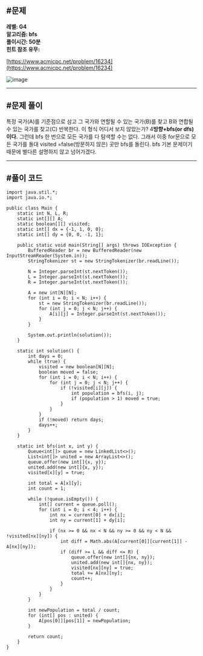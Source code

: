 ## **#문제**         

**레벨: G4  
알고리즘: bfs**  
**풀이시간: 50분  
힌트 참조 유무:**

[https://www.acmicpc.net/problem/16234](https://www.acmicpc.net/problem/16234)

![image](https://github.com/user-attachments/assets/91f28ab5-9195-4145-8227-baccb9bdad61)

---

## **#문제 풀이**        

특정 국가(A)를 기준점으로 삼고 그 국가와 연할될 수 있는 국가(B)를 찾고 B와 연합될 수 있는 국가를 찾고(C) 반복한다. 이 형식 어디서 보지 않았는가? 4**방향+bfs(or dfs)이다.** 그런데 bfs 한 번으로 모든 국가를 다 탐색할 수는 없다. 그래서 이중 for문으로 모든 국가를 돌대 visited =false(방문하지 않은) 곳만 bfs를 돌린다. bfs 기본 문제이기 때문에 별다른 설명하지 않고 넘어가겠다.

---

## **#풀이 코드**      

```
import java.util.*;
import java.io.*;

public class Main {
    static int N, L, R;
    static int[][] A;
    static boolean[][] visited;
    static int[] dx = {-1, 1, 0, 0};
    static int[] dy = {0, 0, -1, 1};

    public static void main(String[] args) throws IOException {
        BufferedReader br = new BufferedReader(new InputStreamReader(System.in));
        StringTokenizer st = new StringTokenizer(br.readLine());

        N = Integer.parseInt(st.nextToken());
        L = Integer.parseInt(st.nextToken());
        R = Integer.parseInt(st.nextToken());

        A = new int[N][N];
        for (int i = 0; i < N; i++) {
            st = new StringTokenizer(br.readLine());
            for (int j = 0; j < N; j++) {
                A[i][j] = Integer.parseInt(st.nextToken());
            }
        }

        System.out.println(solution());
    }

    static int solution() {
        int days = 0;
        while (true) {
            visited = new boolean[N][N];
            boolean moved = false;
            for (int i = 0; i < N; i++) {
                for (int j = 0; j < N; j++) {
                    if (!visited[i][j]) {
                        int population = bfs(i, j);
                        if (population > 1) moved = true;
                    }
                }
            }
            if (!moved) return days;
            days++;
        }
    }

    static int bfs(int x, int y) {
        Queue<int[]> queue = new LinkedList<>();
        List<int[]> united = new ArrayList<>();
        queue.offer(new int[]{x, y});
        united.add(new int[]{x, y});
        visited[x][y] = true;

        int total = A[x][y];
        int count = 1;

        while (!queue.isEmpty()) {
            int[] current = queue.poll();
            for (int i = 0; i < 4; i++) {
                int nx = current[0] + dx[i];
                int ny = current[1] + dy[i];

                if (nx >= 0 && nx < N && ny >= 0 && ny < N && !visited[nx][ny]) {
                    int diff = Math.abs(A[current[0]][current[1]] - A[nx][ny]);
                    if (diff >= L && diff <= R) {
                        queue.offer(new int[]{nx, ny});
                        united.add(new int[]{nx, ny});
                        visited[nx][ny] = true;
                        total += A[nx][ny];
                        count++;
                    }
                }
            }
        }

        int newPopulation = total / count;
        for (int[] pos : united) {
            A[pos[0]][pos[1]] = newPopulation;
        }

        return count;
    }
}
```
